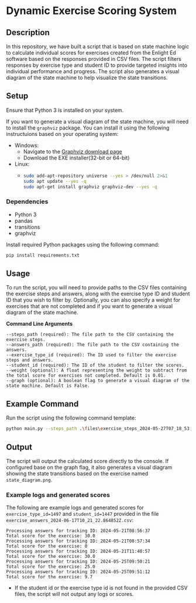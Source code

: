 # Dynamic Exercise Scoring System

## Description
In this repository, we have built a script that is based on state machine logic to calculate  individual scores for exercises created from the Enlight Ed software based on the responses provided in CSV files. The script filters responses by exercise type and student ID to provide targeted insights into individual performance and progress. The script also generates a visual diagram of the state machine to help visualize the state transitions.

## Setup
Ensure that Python 3 is installed on your system.

If you want to generate a visual diagram of the state machine, you will need to install the `graphviz` package. You can install it using the following instructuions based on your operating system:
* Windows:
  * Navigate to the [Graphviz download page](https://graphviz.gitlab.io/_pages/Download/Download_windows.html) 
  * Download the EXE installer(32-bit or 64-bit)
* Linux: 
  * ```bash
    sudo add-apt-repository universe --yes > /dev/null 2>&1
    sudo apt update --yes -q
    sudo apt-get install graphviz graphviz-dev --yes -q
    ```



### Dependencies
- Python 3
- pandas
- transitions
- graphviz

Install required Python packages using the following command:

```bash
pip install requirements.txt
```

## Usage

To run the script, you will need to provide paths to the CSV files containing the exercise steps and answers, along with the exercise type ID and student ID that you wish to filter by. Optionally, you can also specify a weight for exercises that are not completed and if you want to generate a visual diagram of the state machine.

**Command Line Arguments**

    --steps_path (required): The file path to the CSV containing the exercise steps.
    --answers_path (required): The file path to the CSV containing the answers.
    --exercise_type_id (required): The ID used to filter the exercise steps and answers.
    --student_id (required): The ID of the student to filter the scores.
    --weight (optional): A float representing the weight to subtract from the total score for exercises not completed. Default is 0.01.
    --graph (optional): A boolean flag to generate a visual diagram of the state machine. Default is False.
## Example Command

Run the script using the following command template:

```bash
python main.py --steps_path .\files\exercise_steps_2024-05-27T07_18_53.350009Z.csv --answers_path .\files\exercise_answers_2024-06-17T10_21_22.864852Z.csv --exercise_type_id 1497 --student_id 1447 --weight 0.01 --graph
```

## Output

The script will output the calculated score directly to the console. If configured base on the graph flag, it also generates a visual diagram showing the state transitions based on the exercise named `state_diagram.png`.
### Example logs and generated scores
The following are example logs and generated scores for `exercise_type_id=1497` and `student_id=1447` provided in the file `exercise_answers_2024-06-17T10_21_22.864852Z.csv`:

```
Processing answers for tracking ID: 2024-05-21T08:56:37
Total score for the exercise: 30.0
Processing answers for tracking ID: 2024-05-21T08:57:34
Total score for the exercise: 0
Processing answers for tracking ID: 2024-05-21T11:40:57
Total score for the exercise: 30.0
Processing answers for tracking ID: 2024-05-25T09:50:21
Total score for the exercise: 25.0
Processing answers for tracking ID: 2024-05-25T09:51:12
Total score for the exercise: 9.7
```
* If the student id or the exercise type id is not found in the provided CSV files, the script will not output any logs or scores.
